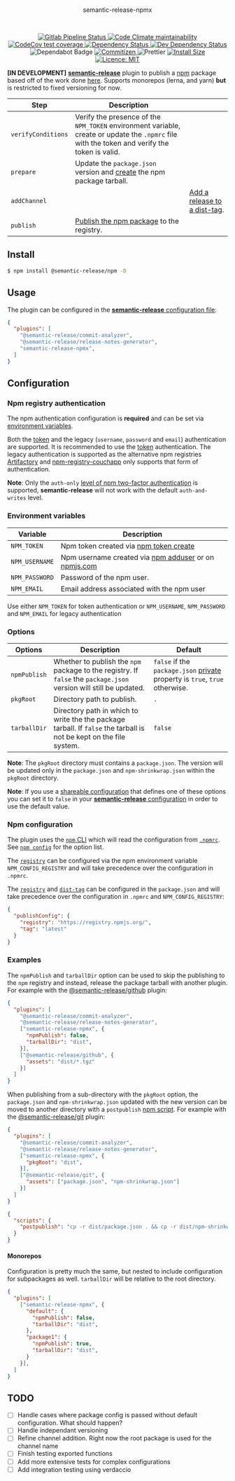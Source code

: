 <div align="center">
  <br>
  <p>semantic-release-npmx
</div>
<br>
<p align="center">
  <a href="https://gitlab.com/jdalrymple/gitbeaker/pipelines">
    <img src="https://img.shields.io/gitlab/pipeline/jdalrymple/gitbeaker/master" alt="Gitlab Pipeline Status">
  </a>
  <a href="https://codeclimate.com/github/jdalrymple/semantic-release-npx">
    <img src="https://codeclimate.com/github/jdalrymple/semantic-release-npx/badges/gpa.svg" alt="Code Climate maintainability">
  </a>
  <a href="https://codecov.io/gh/jdalrymple/semantic-release-npx">
    <img src="https://img.shields.io/codecov/c/github/jdalrymple/semantic-release-npx/master.svg" alt="CodeCov test coverage">
  </a>
  <a href="https://david-dm.org/jdalrymple/semantic-release-npx">
    <img src="https://david-dm.org/jdalrymple/semantic-release-npx/status.svg" alt="Dependency Status" />
  </a>
  <a href="https://david-dm.org/jdalrymple/semantic-release-npx?type=dev">
    <img src="https://david-dm.org/jdalrymple/semantic-release-npx/dev-status.svg.svg" alt="Dev Dependency Status" />
  </a>
  <img src="https://flat.badgen.net/dependabot/jdalrymple/semantic-release-npmx?icon=dependabot" alt="Dependabot Badge" />
<!--   <a href="https://github.com/semantic-release/semantic-release">
    <img src="https://img.shields.io/badge/%20%20%F0%9F%93%A6%F0%9F%9A%80-semantic--release-e10079.svg" alt="Semantic Release">
  </a> -->
  <a href="http://commitizen.github.io/cz-cli/">
    <img src="https://img.shields.io/badge/commitizen-friendly-brightgreen.svg" alt="Commitizen">
  </a>
  <img src="https://img.shields.io/badge/code%20style-prettier-ff69b4.svg" alt="Prettier">
  <a href="https://packagephobia.now.sh/result?p=semantic-release-npx">
    <img src="https://packagephobia.now.sh/badge?p=semantic-release-npx" alt="Install Size">
  </a>
  <a href="LICENSE.md">
    <img src="https://img.shields.io/badge/License-MIT-yellow.svg" alt="Licence: MIT">
  </a>
</p>

**[IN DEVELOPMENT]** [**semantic-release**](https://github.com/semantic-release/semantic-release) plugin to publish a [npm](https://www.npmjs.com) package based off of the work done [here](https://github.com/semantic-release/npm). Supports monorepos (lerna, and yarn) **but** is restricted to fixed versioning for now.


| Step               | Description                                                                                                                                   |                                                                     |
|--------------------|-----------------------------------------------------------------------------------------------------------------------------------------------|---------------------------------------------------------------------|
| `verifyConditions` | Verify the presence of the `NPM_TOKEN` environment variable, create or update the `.npmrc` file with the token and verify the token is valid. |                                                                     |
| `prepare`          | Update the `package.json` version and [create](https://docs.npmjs.com/cli/pack) the npm package tarball.                                      |                                                                     |
| `addChannel`       |                                                                                                                                               | [Add a release to a dist-tag](https://docs.npmjs.com/cli/dist-tag). |
| `publish`          | [Publish the npm package](https://docs.npmjs.com/cli/publish) to the registry.                                                                |                                                                     |

## Install

```bash
$ npm install @semantic-release/npm -D
```

## Usage

The plugin can be configured in the [**semantic-release** configuration file](https://github.com/semantic-release/semantic-release/blob/master/docs/usage/configuration.md#configuration):

```json
{
  "plugins": [
    "@semantic-release/commit-analyzer",
    "@semantic-release/release-notes-generator",
    "semantic-release-npmx",
  ]
}
```

## Configuration

### Npm registry authentication

The npm authentication configuration is **required** and can be set via [environment variables](#environment-variables).

Both the [token](https://docs.npmjs.com/getting-started/working_with_tokens) and the legacy (`username`, `password` and `email`) authentication are supported. It is recommended to use the [token](https://docs.npmjs.com/getting-started/working_with_tokens) authentication. The legacy authentication is supported as the alternative npm registries [Artifactory](https://www.jfrog.com/open-source/#os-arti) and [npm-registry-couchapp](https://github.com/npm/npm-registry-couchapp) only supports that form of authentication.

**Note**: Only the `auth-only` [level of npm two-factor authentication](https://docs.npmjs.com/getting-started/using-two-factor-authentication#levels-of-authentication) is supported, **semantic-release** will not work with the default `auth-and-writes` level.

### Environment variables

| Variable       | Description                                                                                                                   |
| -------------- | ----------------------------------------------------------------------------------------------------------------------------- |
| `NPM_TOKEN`    | Npm token created via [npm token create](https://docs.npmjs.com/getting-started/working_with_tokens#how-to-create-new-tokens) |
| `NPM_USERNAME` | Npm username created via [npm adduser](https://docs.npmjs.com/cli/adduser) or on [npmjs.com](https://www.npmjs.com)           |
| `NPM_PASSWORD` | Password of the npm user.                                                                                                     |
| `NPM_EMAIL`    | Email address associated with the npm user                                                                                    |

Use either `NPM_TOKEN` for token authentication or `NPM_USERNAME`, `NPM_PASSWORD` and `NPM_EMAIL` for legacy authentication

### Options

| Options      | Description                                                                                                         | Default                                                                                                                          |
|--------------|---------------------------------------------------------------------------------------------------------------------|----------------------------------------------------------------------------------------------------------------------------------|
| `npmPublish` | Whether to publish the `npm` package to the registry. If `false` the `package.json` version will still be updated.  | `false` if the `package.json` [private](https://docs.npmjs.com/files/package.json#private) property is `true`, `true` otherwise. |
| `pkgRoot`    | Directory path to publish.                                                                                          | `.`                                                                                                                              |
| `tarballDir` | Directory path in which to write the the package tarball. If `false` the tarball is not be kept on the file system. | `false`                                                                                                                          |

**Note**: The `pkgRoot` directory must contains a `package.json`. The version will be updated only in the `package.json` and `npm-shrinkwrap.json` within the `pkgRoot` directory.

**Note**: If you use a [shareable configuration](https://github.com/semantic-release/semantic-release/blob/master/docs/usage/shareable-configurations.md#shareable-configurations) that defines one of these options you can set it to `false` in your [**semantic-release** configuration](https://github.com/semantic-release/semantic-release/blob/master/docs/usage/configuration.md#configuration) in order to use the default value.

### Npm configuration

The plugin uses the [`npm` CLI](https://github.com/npm/cli) which will read the configuration from [`.npmrc`](https://docs.npmjs.com/files/npmrc). See [`npm config`](https://docs.npmjs.com/misc/config) for the option list.

The [`registry`](https://docs.npmjs.com/misc/registry) can be configured via the npm environment variable `NPM_CONFIG_REGISTRY` and will take precedence over the configuration in `.npmrc`.

The [`registry`](https://docs.npmjs.com/misc/registry) and [`dist-tag`](https://docs.npmjs.com/cli/dist-tag) can be configured in the `package.json` and will take precedence over the configuration in `.npmrc` and `NPM_CONFIG_REGISTRY`:
```json
{
  "publishConfig": {
    "registry": "https://registry.npmjs.org/",
    "tag": "latest"
  }
}
```

### Examples

The `npmPublish` and `tarballDir` option can be used to skip the publishing to the `npm` registry and instead, release the package tarball with another plugin. For example with the [@semantic-release/github](https://github.com/semantic-release/github) plugin:

```json
{
  "plugins": [
    "@semantic-release/commit-analyzer",
    "@semantic-release/release-notes-generator",
    ["semantic-release-npmx", {
      "npmPublish": false,
      "tarballDir": "dist",
    }],
    ["@semantic-release/github", {
      "assets": "dist/*.tgz"
    }]
  ]
}
```

When publishing from a sub-directory with the `pkgRoot` option, the `package.json` and `npm-shrinkwrap.json` updated with the new version can be moved to another directory with a `postpublish` [npm script](https://docs.npmjs.com/misc/scripts). For example with the [@semantic-release/git](https://github.com/semantic-release/git) plugin:

```json
{
  "plugins": [
    "@semantic-release/commit-analyzer",
    "@semantic-release/release-notes-generator",
    ["semantic-release-npmx", {
      "pkgRoot": "dist",
    }],
    ["@semantic-release/git", {
      "assets": ["package.json", "npm-shrinkwrap.json"]
    }]
  ]
}
```
```json
{
  "scripts": {
    "postpublish": "cp -r dist/package.json . && cp -r dist/npm-shrinkwrap.json ."
  }
}
```

#### Monorepos
Configuration is pretty much the same, but nested to include configuration for subpackages as well.
`tarballDir` will be relative to the root directory.

```json
{
  "plugins": [
    ["semantic-release-npmx", {
      "default": {
        "npmPublish": false,
        "tarballDir": "dist",
      },
      "package1": {
        "npmPublish": true,
        "tarballDir": "dist",
      }
    }],
  ]
}
```

## TODO
- [ ] Handle cases where package config is passed without default configuration. What should happen?
- [ ] Handle independant versioning
- [ ] Refine channel addition. Right now the root package is used for the channel name
- [ ] Finish testing exported functions
- [ ] Add more extensive tests for complex configurations
- [ ] Add integration testing using verdaccio